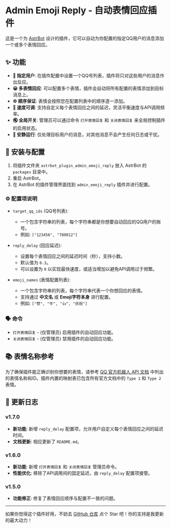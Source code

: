 # Admin Emoji Reply - 自动表情回应插件

这是一个为 [AstrBot](https://github.com/Soulter/AstrBot) 设计的插件，它可以自动为你配置的指定QQ用户的消息添加一个或多个表情回应。

## ✨ 功能

- **🎯 指定用户**: 在插件配置中设置一个QQ号列表，插件将只对这些用户的消息作出反应。
- **😀 多表情回应**: 可以配置多个表情，插件会自动将所有配置的表情添加到目标消息上。
- **⚙️ 顺序保证**: 表情会按照您在配置列表中的顺序逐一添加。
- **🚀 速度可调**: 支持自定义每个表情回应之间的延迟，灵活平衡速度与API调用频率。
- **🔇 全局开关**: 管理员可以通过命令 `打开表情回复` 和 `关闭表情回复` 来全局控制插件的启用状态。
- **🤫 安静运行**: 仅处理目标用户的消息，对其他消息不会产生任何日志或干扰。

## 🔧 安装与配置

1.  将插件文件夹 `astrbot_plugin_admin_emoji_reply` 放入 AstrBot 的 `packages` 目录中。
2.  重启 AstrBot。
3.  在 AstrBot 的插件管理界面找到 `admin_emoji_reply` 插件并进行配置。

### ⚙️ 配置项说明

-   `target_qq_ids` (QQ号列表):
    -   一个包含字符串的列表，每个字符串都是你想要自动回应的QQ用户的账号。
    -   例如: `["123456", "789012"]`

-   `reply_delay` (回应延迟):
    -   设置每个表情回应之间的延迟时间（秒），支持小数。
    -   默认值为 `0.3`。
    -   可以设置为 `0` 以实现最快速度，或适当增加以避免API调用过于频繁。

-   `emoji_names` (表情配置列表):
    -   一个包含字符串的列表，每个字符串代表一个你想回应的表情。
    -   支持通过 **中文名** 或 **Emoji字符本身** 进行配置。
    -   例如: `["赞", "牛", "👍", "庆祝"]`

### 🗣️ 命令

-   `打开表情回复` - (仅管理员) 启用插件的自动回应功能。
-   `关闭表情回复` - (仅管理员) 禁用插件的自动回应功能。

## 📚 表情名称参考

为了确保插件能正确识别你想要的表情，请参考 [QQ 官方机器人 API 文档](https://bot.q.qq.com/wiki/develop/api-v2/openapi/emoji/model.html#Emoji) 中列出的表情名称和ID。插件内置的映射表已包含所有官方文档中的 `Type 1` 和 `Type 2` 表情。

## 📝 更新日志

### v1.7.0
- **新功能**: 新增 `reply_delay` 配置项，允许用户自定义每个表情回应之间的延迟时间。
- **文档更新**: 相应更新了 `README.md`。

### v1.6.0
- **新功能**: 新增 `打开表情回复` 和 `关闭表情回复` 管理员命令。
- **性能优化**: 移除了API调用间的固定延迟，由 `reply_delay` 配置项接管。

### v1.5.0
- **功能修正**: 修复了表情回应顺序与配置不一致的问题。

---

如果你觉得这个插件好用，不妨去 [GitHub 仓库](https://github.com/EraAsh/astrbot_plugin_admin_emoji_reply) 点个 Star 吧！你的支持是我更新的最大动力！

